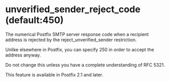 # unverified_sender_reject_code (default:450) 


The numerical Postfix SMTP server response code when a recipient
address is rejected by the reject_unverified_sender restriction.



Unlike elsewhere in Postfix, you can specify 250 in order to
accept the address anyway.



Do not change this unless you have a complete understanding of RFC 5321.



This feature is available in Postfix 2.1 and later.



